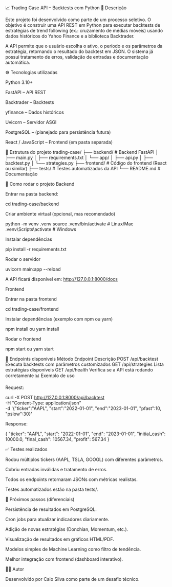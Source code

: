 📈 Trading Case API – Backtests com Python
📌 Descrição

Este projeto foi desenvolvido como parte de um processo seletivo.
O objetivo é construir uma API REST em Python para executar backtests de estratégias de trend following (ex.: cruzamento de médias móveis) usando dados históricos do Yahoo Finance e a biblioteca Backtrader.

A API permite que o usuário escolha o ativo, o período e os parâmetros da estratégia, retornando o resultado do backtest em JSON.
O sistema já possui tratamento de erros, validação de entradas e documentação automática.

⚙️ Tecnologias utilizadas

Python 3.10+

FastAPI – API REST

Backtrader – Backtests

yfinance – Dados históricos

Uvicorn – Servidor ASGI

PostgreSQL – (planejado para persistência futura)

React / JavaScript – Frontend (em pasta separada)

📂 Estrutura do projeto
trading-case/
├── backend/          # Backend FastAPI
│   ├── main.py
│   ├── requirements.txt
│   └── app/
│       ├── api.py
│       ├── backtest.py
│       └── strategies.py
├── frontend/         # Código do frontend (React ou similar)
├── tests/            # Testes automatizados da API
└── README.md         # Documentação

🚀 Como rodar o projeto
Backend

Entrar na pasta backend:

cd trading-case/backend


Criar ambiente virtual (opcional, mas recomendado)

python -m venv .venv
source .venv/bin/activate   # Linux/Mac
.venv\Scripts\activate      # Windows


Instalar dependências

pip install -r requirements.txt


Rodar o servidor

uvicorn main:app --reload


A API ficará disponível em: http://127.0.0.1:8000/docs

Frontend

Entrar na pasta frontend

cd trading-case/frontend


Instalar dependências (exemplo com npm ou yarn)

npm install
ou
yarn install


Rodar o frontend

npm start
ou
yarn start

📡 Endpoints disponíveis
Método	Endpoint	Descrição
POST	/api/backtest	Executa backtests com parâmetros customizados
GET	/api/strategies	Lista estratégias disponíveis
GET	/api/health	Verifica se a API está rodando corretamente
📊 Exemplo de uso

Request:

curl -X POST http://127.0.0.1:8000/api/backtest \
-H "Content-Type: application/json" \
-d '{"ticker":"AAPL", "start":"2022-01-01", "end":"2023-01-01", "pfast":10, "pslow":30}'


Response:

{
  "ticker": "AAPL",
  "start": "2022-01-01",
  "end": "2023-01-01",
  "initial_cash": 10000.0,
  "final_cash": 10567.34,
  "profit": 567.34
}

✅ Testes realizados

Rodou múltiplos tickers (AAPL, TSLA, GOOGL) com diferentes parâmetros.

Cobriu entradas inválidas e tratamento de erros.

Todos os endpoints retornaram JSONs com métricas realistas.

Testes automatizados estão na pasta tests/.

🌟 Próximos passos (diferenciais)

Persistência de resultados em PostgreSQL.

Cron jobs para atualizar indicadores diariamente.

Adição de novas estratégias (Donchian, Momentum, etc.).

Visualização de resultados em gráficos HTML/PDF.

Modelos simples de Machine Learning como filtro de tendência.

Melhor integração com frontend (dashboard interativo).

👨‍💻 Autor

Desenvolvido por Caio Silva como parte de um desafio técnico.

